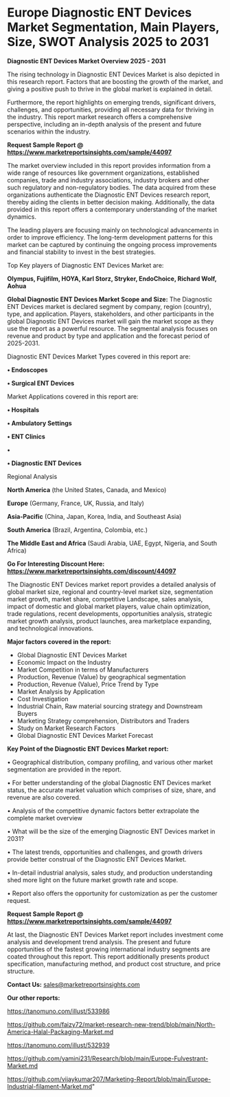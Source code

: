 # Europe Diagnostic ENT Devices Market Segmentation, Main Players, Size, SWOT Analysis 2025 to 2031

<Strong> Diagnostic ENT Devices Market Overview 2025 - 2031</strong>

The rising technology in Diagnostic ENT Devices Market is also depicted in this research report. Factors that are boosting the growth of the market, and giving a positive push to thrive in the global market is explained in detail.

Furthermore, the report highlights on emerging trends, significant drivers, challenges, and opportunities, providing all necessary data for thriving in the industry. This report market research offers a comprehensive perspective, including an in-depth analysis of the present and future scenarios within the industry.

<strong>Request Sample Report @ <a href=https://www.marketreportsinsights.com/sample/44097>https://www.marketreportsinsights.com/sample/44097</a></strong>

The market overview included in this report provides information from a wide range of resources like government organizations, established companies, trade and industry associations, industry brokers and other such regulatory and non-regulatory bodies. The data acquired from these organizations authenticate the Diagnostic ENT Devices research report, thereby aiding the clients in better decision making. Additionally, the data provided in this report offers a contemporary understanding of the market dynamics.

The leading players are focusing mainly on technological advancements in order to improve efficiency. The long-term development patterns for this market can be captured by continuing the ongoing process improvements and financial stability to invest in the best strategies.

Top Key players of Diagnostic ENT Devices Market are:

<strong>Olympus, Fujifilm, HOYA, Karl Storz, Stryker, EndoChoice, Richard Wolf, Aohua</strong>

<strong><b>Global Diagnostic ENT Devices Market Scope and Size:</b></strong>
The Diagnostic ENT Devices market is declared segment by company, region (country), type, and application. Players, stakeholders, and other participants in the global Diagnostic ENT Devices market will gain the market scope as they use the report as a powerful resource. The segmental analysis focuses on revenue and product by type and application and the forecast period of 2025-2031.

Diagnostic ENT Devices Market Types covered in this report are:

<strong>•  Endoscopes

•  Surgical ENT Devices</strong>

Market Applications covered in this report are:

<strong>•  Hospitals

•  Ambulatory Settings

•  ENT Clinics

•  

•  Diagnostic ENT Devices</strong> 

Regional Analysis

<strong>North America</strong> (the United States, Canada, and Mexico)

<strong>Europe</strong> (Germany, France, UK, Russia, and Italy)

<strong>Asia-Pacific</strong> (China, Japan, Korea, India, and Southeast Asia)

<strong>South America</strong> (Brazil, Argentina, Colombia, etc.)

<strong>The Middle East and Africa</strong> (Saudi Arabia, UAE, Egypt, Nigeria, and South Africa)

<strong>Go For Interesting Discount Here: <a href=https://www.marketreportsinsights.com/discount/44097>https://www.marketreportsinsights.com/discount/44097</a></strong>

The Diagnostic ENT Devices market report provides a detailed analysis of global market size, regional and country-level market size, segmentation market growth, market share, competitive Landscape, sales analysis, impact of domestic and global market players, value chain optimization, trade regulations, recent developments, opportunities analysis, strategic market growth analysis, product launches, area marketplace expanding, and technological innovations.

<strong><b>Major factors covered in the report:</b></strong>
<ul>
  <li>Global Diagnostic ENT Devices Market </li>
  <li>Economic Impact on the Industry</li>
  <li>Market Competition in terms of Manufacturers</li>
  <li>Production, Revenue (Value) by geographical segmentation</li>
  <li>Production, Revenue (Value), Price Trend by Type</li>
  <li>Market Analysis by Application</li>
  <li>Cost Investigation</li>
  <li>Industrial Chain, Raw material sourcing strategy and Downstream Buyers</li>
  <li>Marketing Strategy comprehension, Distributors and Traders</li>
  <li>Study on Market Research Factors</li>
  <li>Global Diagnostic ENT Devices Market Forecast</li>
</ul>

<strong><b>Key Point of the Diagnostic ENT Devices Market report:</b></strong>

• Geographical distribution, company profiling, and various other market segmentation are provided in the report.

• For better understanding of the global Diagnostic ENT Devices market status, the accurate market valuation which comprises of size, share, and revenue are also covered.

• Analysis of the competitive dynamic factors better extrapolate the complete market overview

• What will be the size of the emerging Diagnostic ENT Devices market in 2031?

• The latest trends, opportunities and challenges, and growth drivers provide better construal of the Diagnostic ENT Devices Market.

• In-detail industrial analysis, sales study, and production understanding shed more light on the future market growth rate and scope.

• Report also offers the opportunity for customization as per the customer request.

<strong>Request Sample Report @ <a href=https://www.marketreportsinsights.com/sample/44097>https://www.marketreportsinsights.com/sample/44097</a></strong>

At last, the Diagnostic ENT Devices Market report includes investment come analysis and development trend analysis. The present and future opportunities of the fastest growing international industry segments are coated throughout this report. This report additionally presents product specification, manufacturing method, and product cost structure, and price structure.

<strong>Contact Us:</strong>
sales@marketreportsinsights.com

<strong>Our other reports:</strong>

<a href=https://tanomuno.com/illust/533986>https://tanomuno.com/illust/533986</a>

<a href=https://github.com/faizy72/market-research-new-trend/blob/main/North-America-Halal-Packaging-Market.md>https://github.com/faizy72/market-research-new-trend/blob/main/North-America-Halal-Packaging-Market.md</a>

<a href=https://tanomuno.com/illust/532939>https://tanomuno.com/illust/532939</a>

<a href=https://github.com/yamini231/Research/blob/main/Europe-Fulvestrant-Market.md>https://github.com/yamini231/Research/blob/main/Europe-Fulvestrant-Market.md</a>

<a href=https://github.com/vijaykumar207/Marketing-Report/blob/main/Europe-Industrial-filament-Market.md>https://github.com/vijaykumar207/Marketing-Report/blob/main/Europe-Industrial-filament-Market.md</a>"
